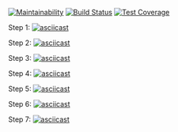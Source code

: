 [![Maintainability](https://api.codeclimate.com/v1/badges/fa53fc87039982487d68/maintainability)](https://codeclimate.com/github/baseven/frontend-project-lvl2/maintainability)
[![Build Status](https://travis-ci.org/baseven/frontend-project-lvl2.svg?branch=master)](https://travis-ci.org/baseven/frontend-project-lvl2)
[![Test Coverage](https://api.codeclimate.com/v1/badges/fa53fc87039982487d68/test_coverage)](https://codeclimate.com/github/baseven/frontend-project-lvl2/test_coverage)

Step 1:
[![asciicast](https://asciinema.org/a/gqnuYVAUZuM9NwiT6ci7KVzjw.svg)](https://asciinema.org/a/gqnuYVAUZuM9NwiT6ci7KVzjw)

Step 2:
[![asciicast](https://asciinema.org/a/wCZkRegezW79JHyQ1k8vI4Ymb.svg)](https://asciinema.org/a/wCZkRegezW79JHyQ1k8vI4Ymb)

Step 3:
[![asciicast](https://asciinema.org/a/5bSAptHQFHbrh0tOJUUKEq7aP.svg)](https://asciinema.org/a/5bSAptHQFHbrh0tOJUUKEq7aP)

Step 4:
[![asciicast](https://asciinema.org/a/noCTgNxY1BvNoOz5YDNkHnX7O.svg)](https://asciinema.org/a/noCTgNxY1BvNoOz5YDNkHnX7O)

Step 5:
[![asciicast](https://asciinema.org/a/5X9k5D7vj6bJAd2N2Jrc0Krbr.svg)](https://asciinema.org/a/5X9k5D7vj6bJAd2N2Jrc0Krbr)

Step 6:
[![asciicast](https://asciinema.org/a/tDWGLgcFOPIt4BsMkRmBziAyP.svg)](https://asciinema.org/a/tDWGLgcFOPIt4BsMkRmBziAyP)

Step 7:
[![asciicast](https://asciinema.org/a/1snnCsQxI9P7TDopzDU1a0CCN.svg)](https://asciinema.org/a/1snnCsQxI9P7TDopzDU1a0CCN)
